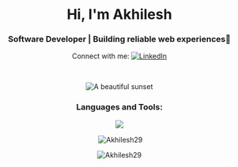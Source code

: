 <h1 align="center">Hi, I'm Akhilesh </h1>
<h3 align="center">Software Developer | Building reliable web experiences👾</h3>

<p align="center">Connect with me:
  <a href="https://www.linkedin.com/in/akhilesh-kumar-meena-459640201/" target="_blank">
    <img src="https://img.shields.io/badge/LinkedIn-0077B5?style=for-the-badge&logo=linkedin&logoColor=white" alt="LinkedIn" />
  </a>
</p>

<br/>

<p align="center">
  <img src="http://github-profile-summary-cards.vercel.app/api/cards/profile-details?username=Akhilesh29&theme=material_palenight" alt="A beautiful sunset">
</p>


<h3 align="center">Languages and Tools:</h3>
<p align="center">
 <a href="https://skillicons.dev">
    <img src="https://skillicons.dev/icons?i=c,cpp,css,linux,git,github,html,mongodb,js,postman,react,py,nodejs,express,mysql,tailwind,vscode,postgresql,aws,jest &perline=8" />
  </a>
</p>

<p align="center">&nbsp;<img align="center" src="https://github-readme-stats.vercel.app/api/top-langs/?username=Akhilesh29&hide_progress=true&theme=radical" alt="Akhilesh29" /></p>
<p align="center"><img align="center" src="https://streak-stats.demolab.com/?user=Akhilesh29&theme=dark" alt="Akhilesh29" /></p>

